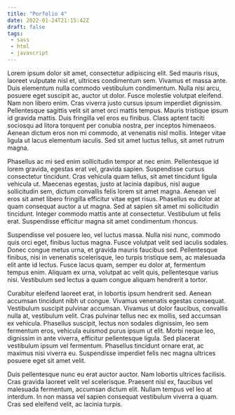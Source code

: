 ```yaml
---
title: "Porfolio 4"
date: 2022-01-24T21:15:42Z
draft: false
tags:
 - sass
 - html
 - javascript
---
```


Lorem ipsum dolor sit amet, consectetur adipiscing elit. Sed mauris risus, laoreet vulputate nisl et, ultrices condimentum sem. Vivamus et massa ante. Duis elementum nulla commodo vestibulum condimentum. Nulla nisi arcu, posuere eget suscipit ac, auctor ut dolor. Fusce molestie volutpat eleifend. Nam non libero enim. Cras viverra justo cursus ipsum imperdiet dignissim. Pellentesque sagittis velit sit amet orci mattis tempus. Mauris tristique ipsum id gravida mattis. Duis fringilla vel eros eu finibus. Class aptent taciti sociosqu ad litora torquent per conubia nostra, per inceptos himenaeos. Aenean dictum eros non mi commodo, at venenatis nisl mollis. Integer vitae ligula ut lacus elementum iaculis. Sed sit amet luctus tellus, sit amet rutrum magna.

Phasellus ac mi sed enim sollicitudin tempor at nec enim. Pellentesque id lorem gravida, egestas erat vel, gravida sapien. Suspendisse cursus consectetur tincidunt. Cras vehicula quam tellus, sit amet tincidunt ligula vehicula ut. Maecenas egestas, justo at lacinia dapibus, nisl augue sollicitudin sem, dictum convallis felis lorem sit amet magna. Aenean vel eros sit amet libero fringilla efficitur vitae eget risus. Phasellus eu dolor at quam consequat auctor a ut magna. Sed at sapien sit amet mi sollicitudin tincidunt. Integer commodo mattis ante at consectetur. Vestibulum ut felis erat. Suspendisse efficitur magna sit amet condimentum rhoncus.

Suspendisse vel posuere leo, vel luctus massa. Nulla nisi nunc, commodo quis orci eget, finibus luctus magna. Fusce volutpat velit sed iaculis sodales. Donec congue metus urna, et gravida mauris faucibus sed. Pellentesque finibus, nisi in venenatis scelerisque, leo turpis tristique sem, ac malesuada elit ante id lectus. Fusce lacus quam, semper eu dolor at, fermentum tempus enim. Aliquam ex urna, volutpat ac velit quis, pellentesque varius nisi. Vestibulum sed lectus a quam congue aliquam hendrerit a tortor.

Curabitur eleifend laoreet erat, in lobortis ipsum hendrerit sed. Aenean accumsan tincidunt nibh ut congue. Vivamus venenatis egestas consequat. Vestibulum suscipit pulvinar accumsan. Vivamus ut dolor faucibus, convallis nulla at, vestibulum velit. Cras pulvinar tellus nec ex mollis, sed accumsan ex vehicula. Phasellus suscipit, lectus non sodales dignissim, leo sem fermentum eros, vehicula euismod purus ipsum ut elit. Morbi neque leo, dignissim in ante viverra, efficitur pellentesque ligula. Sed placerat vestibulum ipsum vel fermentum. Phasellus tincidunt ornare erat, ac maximus nisi viverra eu. Suspendisse imperdiet felis nec magna ultrices posuere eget sit amet velit.

Duis pellentesque nunc eu erat auctor auctor. Nam lobortis ultrices facilisis. Cras gravida laoreet velit vel scelerisque. Praesent nisl ex, faucibus vel malesuada fermentum, accumsan dictum elit. Nullam tempus vel leo at interdum. In non massa vel sapien consequat vestibulum viverra a quam. Cras sed eleifend velit, ac lacinia turpis.